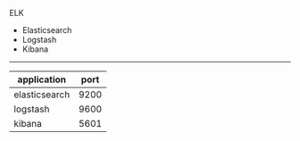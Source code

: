ELK
- Elasticsearch
- Logstash
- Kibana

- - -

| application   | port |
|---------------|------|
| elasticsearch | 9200 |
| logstash | 9600 |
| kibana | 5601 |